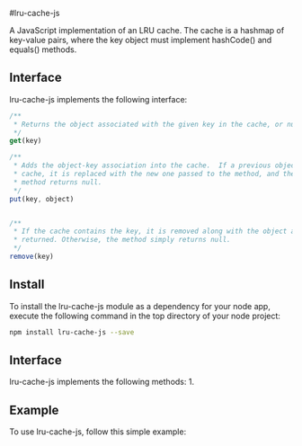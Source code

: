 #lru-cache-js

A JavaScript implementation of an LRU cache.  The cache is a hashmap of key-value pairs, where the key object must
implement hashCode() and equals() methods.

## Interface
lru-cache-js implements the following interface:

``` js
/**
 * Returns the object associated with the given key in the cache, or null if non was found
 */
get(key)

/**
 * Adds the object-key association into the cache.  If a previous object was associated with the given key in the
 * cache, it is replaced with the new one passed to the method, and the replaced object is returned.  Otherwise, the
 * method returns null.
 */
put(key, object)


/**
 * If the cache contains the key, it is removed along with the object associated with the key, and the value object is
 * returned. Otherwise, the method simply returns null.
 */
remove(key)

```

## Install
To install the lru-cache-js module as a dependency for your node app, execute the following command in the top directory of your node project:

``` bash
npm install lru-cache-js --save
```


## Interface
lru-cache-js implements the following methods:
1.

## Example
To use lru-cache-js, follow this simple example: